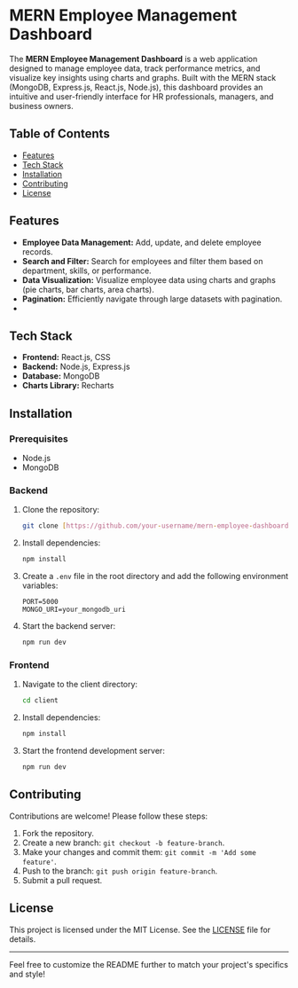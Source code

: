 # MERN Employee Management Dashboard

The **MERN Employee Management Dashboard** is a web application designed to manage employee data, track performance metrics, and visualize key insights using charts and graphs. Built with the MERN stack (MongoDB, Express.js, React.js, Node.js), this dashboard provides an intuitive and user-friendly interface for HR professionals, managers, and business owners.

## Table of Contents
- [Features](#features)
- [Tech Stack](#tech-stack)
- [Installation](#installation)
- [Contributing](#contributing)
- [License](#license)

## Features
- **Employee Data Management:** Add, update, and delete employee records.
- **Search and Filter:** Search for employees and filter them based on department, skills, or performance.
- **Data Visualization:** Visualize employee data using charts and graphs (pie charts, bar charts, area charts).
- **Pagination:** Efficiently navigate through large datasets with pagination.
- 
## Tech Stack
- **Frontend:** React.js, CSS
- **Backend:** Node.js, Express.js
- **Database:** MongoDB
- **Charts Library:** Recharts

## Installation

### Prerequisites
- Node.js
- MongoDB

### Backend
1. Clone the repository:
    ```bash
    git clone [https://github.com/your-username/mern-employee-dashboard.git](https://github.com/TejasDhodi/RKS-Cloud-Assignment.git)
    ```
2. Install dependencies:
    ```bash
    npm install
    ```
3. Create a `.env` file in the root directory and add the following environment variables:
    ```env
    PORT=5000
    MONGO_URI=your_mongodb_uri
    ```
4. Start the backend server:
    ```bash
    npm run dev
    ```

### Frontend
1. Navigate to the client directory:
    ```bash
    cd client
    ```
2. Install dependencies:
    ```bash
    npm install
    ```
3. Start the frontend development server:
    ```bash
    npm run dev
    ```
    
## Contributing
Contributions are welcome! Please follow these steps:
1. Fork the repository.
2. Create a new branch: `git checkout -b feature-branch`.
3. Make your changes and commit them: `git commit -m 'Add some feature'`.
4. Push to the branch: `git push origin feature-branch`.
5. Submit a pull request.

## License
This project is licensed under the MIT License. See the [LICENSE](LICENSE) file for details.

---

Feel free to customize the README further to match your project's specifics and style!
